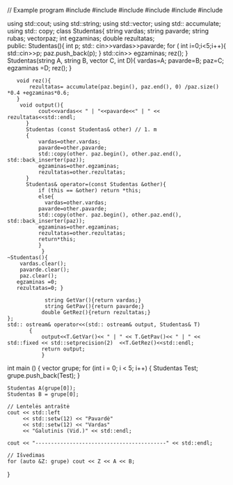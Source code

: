 // Example program
#include <iostream>
#include <string>
#include <vector>
#include <numeric>
#include <algorithm>
#include <iomanip>


using std::cout;
using std::string;
using std::vector;
using std:: accumulate;
using std:: copy;
class Studentas{
    string vardas;
    string pavarde;
    string rubas;
    vector<int>paz;
    int egzaminas;
    double rezultatas;   
public:
    Studentas(){
    int p;
    std:: cin>>vardas>>pavarde;
    for ( int i=0;i<5;i++){
    std::cin>>p;
    paz.push_back(p);
}
std::cin>> egzaminas;
rez();
}      
    Studentas(string A, string B, vector <int>C, int D){
        vardas=A;
        pavarde=B;
        paz=C;
       egzaminas =D;
       rez();
    }
             
       void rez(){
           rezultatas= accumulate(paz.begin(), paz.end(), 0) /paz.size() *0.4 +egzaminas*0.6;
       }
        void output(){
              cout<<vardas<< " | "<<pavarde<<" | " << rezultatas<<std::endl;
          }
          Studentas (const Studentas& other) // 1. m
          {
              vardas=other.vardas;
              pavarde=other.pavarde;
              std::copy(other. paz.begin(), other.paz.end(), std::back_inserter(paz));
              egzaminas=other.egzaminas;
              rezultatas=other.rezultatas;           
          }
          Studentas& operator=(const Studentas &other){
              if (this == &other) return *this;
              else{
                vardas=other.vardas;
              pavarde=other.pavarde;
              std::copy(other. paz.begin(), other.paz.end(), std::back_inserter(paz));
              egzaminas=other.egzaminas;
              rezultatas=other.rezultatas;
              return*this;
              }         
               }   
    ~Studentas(){
        vardas.clear();
        pavarde.clear();
        paz.clear();
       egzaminas =0;
       rezultatas=0; }
      
                string GetVar(){return vardas;}
                string GetPav(){return pavarde;}
               double GetRez(){return rezultatas;}             
    };
    std:: ostream& operator<<(std:: ostream& output, Studentas& T)
           {
               output<<T.GetVar()<< " | " << T.GetPav()<< " | " << std::fixed << std::setprecision(2)  <<T.GetRez()<<std::endl;
               return output;
               }
   int main ()
{
    vector<Studentas> grupe;
    for (int i = 0; i < 5; i++) {
        Studentas Test;
        grupe.push_back(Test);
    }

    Studentas A(grupe[0]);
    Studentas B = grupe[0];

    // Lentelės antraštė
    cout << std::left
         << std::setw(12) << "Pavardė"
         << std::setw(12) << "Vardas"
         << "Galutinis (Vid.)" << std::endl;

    cout << "------------------------------------------" << std::endl;

    // Išvedimas
    for (auto &Z: grupe) cout << Z << A << B;
}
